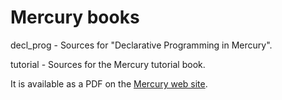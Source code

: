 Mercury books
=============

decl_prog - Sources for "Declarative Programming in Mercury".

tutorial - Sources for the Mercury tutorial book.

It is available as a PDF on the [Mercury web site](http://mercurylang.org/).

